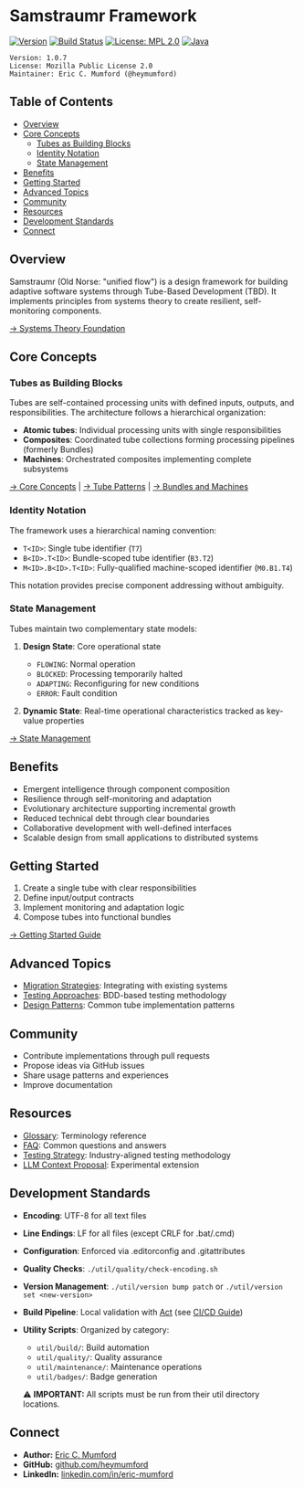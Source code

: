 # Samstraumr Framework

[![Version](https://img.shields.io/badge/version-1.0.7-blue)](https://github.com/heymumford/Samstraumr/releases) [![Build Status](https://github.com/heymumford/Samstraumr/actions/workflows/samstraumr-pipeline.yml/badge.svg)](https://github.com/heymumford/Samstraumr/actions/workflows/samstraumr-pipeline.yml) [![License: MPL 2.0](https://img.shields.io/badge/License-MPL%202.0-brightgreen.svg)](https://opensource.org/licenses/MPL-2.0) [![Java](https://img.shields.io/badge/Java-17%2B-orange)](https://openjdk.java.net/projects/jdk/17/)

```
Version: 1.0.7
License: Mozilla Public License 2.0
Maintainer: Eric C. Mumford (@heymumford)
```

## Table of Contents

- [Overview](#overview)
- [Core Concepts](#core-concepts)
    - [Tubes as Building Blocks](#tubes-as-building-blocks)
    - [Identity Notation](#identity-notation)
    - [State Management](#state-management)
- [Benefits](#benefits)
- [Getting Started](#getting-started)
- [Advanced Topics](#advanced-topics)
- [Community](#community)
- [Resources](#resources)
- [Development Standards](#development-standards)
- [Connect](#connect)

## Overview

Samstraumr (Old Norse: "unified flow") is a design framework for building adaptive software systems through Tube-Based Development (TBD). It implements principles from systems theory to create resilient, self-monitoring components.

[→ Systems Theory Foundation](./docs/SystemsTheoryFoundation.md)

## Core Concepts

### Tubes as Building Blocks

Tubes are self-contained processing units with defined inputs, outputs, and responsibilities. The architecture follows a hierarchical organization:

- **Atomic tubes**: Individual processing units with single responsibilities
- **Composites**: Coordinated tube collections forming processing pipelines (formerly Bundles)
- **Machines**: Orchestrated composites implementing complete subsystems

[→ Core Concepts](./docs/CoreConcepts.md) | 
[→ Tube Patterns](./docs/TubePatterns.md) | 
[→ Bundles and Machines](./docs/BundlesAndMachines.md)

### Identity Notation

The framework uses a hierarchical naming convention:

- `T<ID>`: Single tube identifier (`T7`)
- `B<ID>.T<ID>`: Bundle-scoped tube identifier (`B3.T2`)
- `M<ID>.B<ID>.T<ID>`: Fully-qualified machine-scoped identifier (`M0.B1.T4`)

This notation provides precise component addressing without ambiguity.

### State Management

Tubes maintain two complementary state models:

1. **Design State**: Core operational state
    - `FLOWING`: Normal operation
    - `BLOCKED`: Processing temporarily halted
    - `ADAPTING`: Reconfiguring for new conditions
    - `ERROR`: Fault condition

2. **Dynamic State**: Real-time operational characteristics tracked as key-value properties

[→ State Management](./docs/StateManagement.md)

## Benefits

- Emergent intelligence through component composition
- Resilience through self-monitoring and adaptation
- Evolutionary architecture supporting incremental growth
- Reduced technical debt through clear boundaries
- Collaborative development with well-defined interfaces
- Scalable design from small applications to distributed systems

## Getting Started

1. Create a single tube with clear responsibilities
2. Define input/output contracts
3. Implement monitoring and adaptation logic
4. Compose tubes into functional bundles

[→ Getting Started Guide](./docs/GettingStarted.md)

## Advanced Topics

- [Migration Strategies](./docs/Migration.md): Integrating with existing systems
- [Testing Approaches](./docs/Testing.md): BDD-based testing methodology
- [Design Patterns](./docs/TubePatterns.md): Common tube implementation patterns

## Community

- Contribute implementations through pull requests
- Propose ideas via GitHub issues
- Share usage patterns and experiences
- Improve documentation

## Resources

- [Glossary](./docs/Glossary.md): Terminology reference
- [FAQ](./docs/FAQ.md): Common questions and answers
- [Testing Strategy](./docs/TestingStrategy.md): Industry-aligned testing methodology
- [LLM Context Proposal](./docs/proposals/LLMContextCompositeTubeProposal.md): Experimental extension

## Development Standards

- **Encoding**: UTF-8 for all text files
- **Line Endings**: LF for all files (except CRLF for .bat/.cmd)
- **Configuration**: Enforced via .editorconfig and .gitattributes
- **Quality Checks**: `./util/quality/check-encoding.sh`
- **Version Management**: `./util/version bump patch` or `./util/version set <new-version>`
- **Build Pipeline**: Local validation with [Act](https://github.com/nektos/act) (see [CI/CD Guide](./docs/contribution/ci-cd-guide.md))
- **Utility Scripts**: Organized by category:
  - `util/build/`: Build automation
  - `util/quality/`: Quality assurance
  - `util/maintenance/`: Maintenance operations
  - `util/badges/`: Badge generation

  ⚠️ **IMPORTANT:** All scripts must be run from their util directory locations.

## Connect

- **Author:** [Eric C. Mumford](mailto:heymumford@samstraumr.org)
- **GitHub:** [github.com/heymumford](https://github.com/heymumford)
- **LinkedIn:** [linkedin.com/in/eric-mumford](https://www.linkedin.com/in/eric-mumford/)
